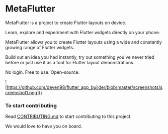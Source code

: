
# MetaFlutter

MetaFlutter is a project to create Flutter layouts on device. 

Learn, explore and experiment with Flutter widgets directly on your phone.

MetaFlutter allows you to create Flutter layouts using a wide and constantly growing range of Flutter widgets. 

Build out an idea you had instantly, try out something you've never tried before or just use it as a tool for Flutter layout demonstrations. 

No login. Free to use. Open-source.

![https://github.com/deven98/flutter_app_builder/blob/master/screenshots/screenshot1.png]()

### To start contributing

Read [CONTRIBUTING.md](https://github.com/deven98/flutter_app_builder/blob/master/CONTRIBUTING.md) to start contributing to this project. 

We would love to have you on board.

